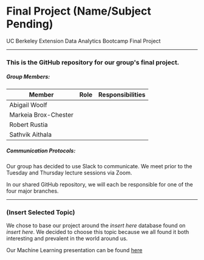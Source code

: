 # Final Project (Name/Subject Pending)

UC Berkeley Extension Data Analytics Bootcamp Final Project

---

### This is the GitHub repository for our group's final project. 

##### Group Members:

| Member               	| Role 	| Responsibilities|
|----------------------	|------	| -------------   |
| Abigail Woolf        	|      	|   	            |
| Markeia Brox-Chester 	|      	|   	            |
| Robert Rustia        	|      	|   	            |
| Sathvik Aithala      	|      	|   	            |

##### Communication Protocols:

Our group has decided to use Slack to communicate. We meet prior to the Tuesday and Thursday lecture sessions via Zoom. 

In our shared GitHub repository, we will each be responsible for one of the four major branches. 

---

### (Insert Selected Topic)

We chose to base our project around the *insert here* database found on *insert here*. We decided to choose this topic because we all found it both interesting and prevalent in the world around us. 



Our Machine Learning presentation can be found [here](https://docs.google.com/presentation/d/1RYtjN_-gkwNigM9aA6RqLETYowFQddBiuGoeY-qUjKQ/edit?usp=sharing)
